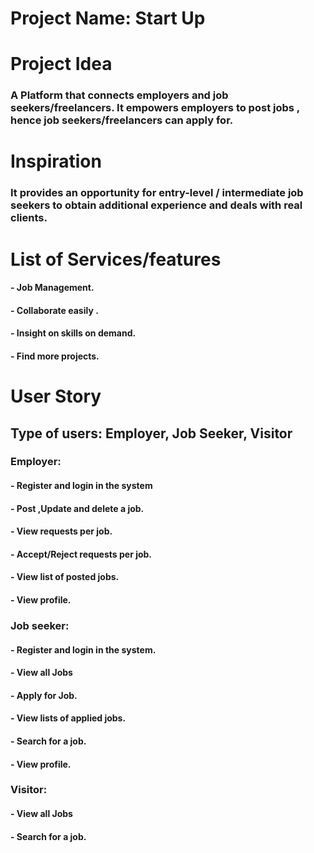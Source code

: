 # Project Name: Start Up 
# Project Idea
### A Platform that connects employers and job seekers/freelancers. It empowers employers to post jobs , hence job seekers/freelancers can apply for.
# Inspiration
### It provides an opportunity for entry-level / intermediate job seekers to obtain additional experience and deals with real clients. 
# List of Services/features 
#### -	Job Management.
#### -	Collaborate easily .
#### -	Insight on skills on demand.
#### -	Find more projects.
# User Story
## Type of users: Employer, Job Seeker, Visitor
### Employer:
#### -	Register and login in the system
#### -	Post ,Update and delete a job.
#### -	View requests per job.
#### -	Accept/Reject requests per job.
#### -	View list of posted jobs.
#### -	View profile.

### Job seeker:
#### -	Register and login in the system.
#### -	View all Jobs
#### -	Apply for Job.
#### -	View lists of applied jobs.
#### -	Search for a job.
#### -	View profile.

### Visitor:
#### -	View all Jobs
#### -	Search for a job.


